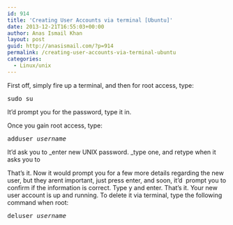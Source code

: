 ```yaml
---
id: 914
title: 'Creating User Accounts via terminal [Ubuntu]'
date: 2013-12-21T16:55:03+00:00
author: Anas Ismail Khan
layout: post
guid: http://anasismail.com/?p=914
permalink: /creating-user-accounts-via-terminal-ubuntu
categories:
  - Linux/unix
---
```

First off, simply fire up a terminal, and then for root access, type:

<pre>sudo su</pre>

It&#8217;d prompt you for the password, type it in.

Once you gain root access, type:

<pre>adduser <em>username</em><em>
</em></pre>

It&#8217;d ask you to _enter new UNIX password. _type one, and retype when it asks you to

That&#8217;s it. Now it would prompt you for a few more details regarding the new user, but they arent important, just press enter, and soon, it&#8217;d  prompt you to confirm if the information is correct. Type y and enter. That&#8217;s it. Your new user account is up and running. To delete it via terminal, type the following command when root:

<pre>deluser <em>username</em></pre>